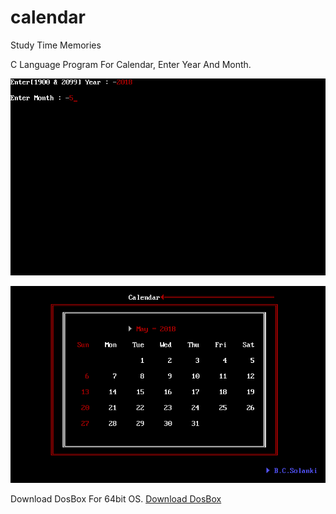 # calendar

Study Time Memories

C Language Program For Calendar, Enter Year And Month.

![SnapShot](https://github.com/bharatcsolanki/calendar/blob/master/snap1.png)

![SnapShot](https://github.com/bharatcsolanki/calendar/blob/master/snap2.png)


Download DosBox For 64bit OS.
<a href="https://filehippo.com/download_dosbox/" target="blank">Download DosBox</a>
